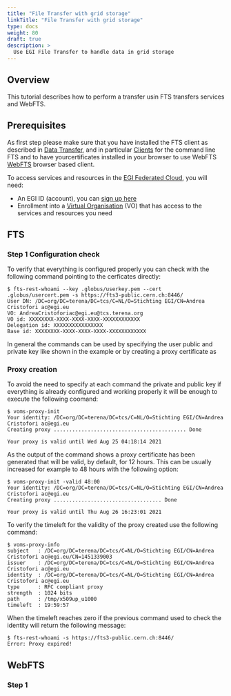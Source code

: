 ```yaml
---
title: "File Transfer with grid storage"
linkTitle: "File Transfer with grid storage"
type: docs
weight: 80
draft: true
description: >
  Use EGI File Transfer to handle data in grid storage
---
```


<!-- Adjust page weight to insert this tutorial in the right place, then remove this -->

## Overview

This tutorial describes how to perform a transfer usin FTS transfers services
and WebFTS.

## Prerequisites

As first step please make sure that you have installed the FTS client as
described in [Data Transfer](../../data-transfer/), and in particular
[Clients](../../data-transfer/clients/) for the command line FTS and to have
yourcertificates installed in your browser to use WebFTS
[WebFTS](../../data-transfer/webfts/) browser based client.

To access services and resources in the
[EGI Federated Cloud](../../getting-started), you will need:

- An EGI ID (account), you can [sign up here](../../check-in/signup)
- Enrollment into a [Virtual Organisation](../../check-in/vos) (VO) that has
  access to the services and resources you need

## FTS

### Step 1 Configuration check

To verify that everything is configured properly you can check with the
following command pointing to the cerficates directly:

<!-- markdownlint-disable line-length -->
```shell
$ fts-rest-whoami --key .globus/userkey.pem --cert .globus/usercert.pem -s https://fts3-public.cern.ch:8446/
User DN: /DC=org/DC=terena/DC=tcs/C=NL/O=Stichting EGI/CN=Andrea Cristofori ac@egi.eu
VO: AndreaCristoforiac@egi.eu@tcs.terena.org
VO id: XXXXXXXX-XXXX-XXXX-XXXX-XXXXXXXXXXXX
Delegation id: XXXXXXXXXXXXXXXX
Base id: XXXXXXXX-XXXX-XXXX-XXXX-XXXXXXXXXXXX
```
<!-- markdownlint-enable line-length -->

In general the commands can be used by specifying the user public and private
key like shown in the example or by creating a proxy certificate as

### Proxy creation

To avoid the need to specify at each command the private and public key if
everything is already configured and working properly it will be enough to
execute the following coomand:

<!-- markdownlint-disable line-length -->
```shell
$ voms-proxy-init
Your identity: /DC=org/DC=terena/DC=tcs/C=NL/O=Stichting EGI/CN=Andrea Cristofori ac@egi.eu
Creating proxy ........................................... Done

Your proxy is valid until Wed Aug 25 04:18:14 2021
```
<!-- markdownlint-enable line-length -->

As the output of the command shows a proxy certificate has been generated that
will be valid, by default, for 12 hours. This can be usually increased for
example to 48 hours with the following option:

<!-- markdownlint-disable line-length -->
```shell
$ voms-proxy-init -valid 48:00
Your identity: /DC=org/DC=terena/DC=tcs/C=NL/O=Stichting EGI/CN=Andrea Cristofori ac@egi.eu
Creating proxy ................................... Done

Your proxy is valid until Thu Aug 26 16:23:01 2021
```
<!-- markdownlint-enable line-length -->

To verify the timeleft for the validity of the proxy created use the following command:

<!-- markdownlint-disable line-length -->
```shell
$ voms-proxy-info
subject   : /DC=org/DC=terena/DC=tcs/C=NL/O=Stichting EGI/CN=Andrea Cristofori ac@egi.eu/CN=1451339003
issuer    : /DC=org/DC=terena/DC=tcs/C=NL/O=Stichting EGI/CN=Andrea Cristofori ac@egi.eu
identity  : /DC=org/DC=terena/DC=tcs/C=NL/O=Stichting EGI/CN=Andrea Cristofori ac@egi.eu
type      : RFC compliant proxy
strength  : 1024 bits
path      : /tmp/x509up_u1000
timeleft  : 19:59:57
```
<!-- markdownlint-enable line-length -->

When the timeleft reaches zero if the previous command used to check the identity will return the following message:

<!-- markdownlint-disable line-length -->
```shell
$ fts-rest-whoami -s https://fts3-public.cern.ch:8446/
Error: Proxy expired!
```
<!-- markdownlint-enable line-length -->



## WebFTS

### Step 1
